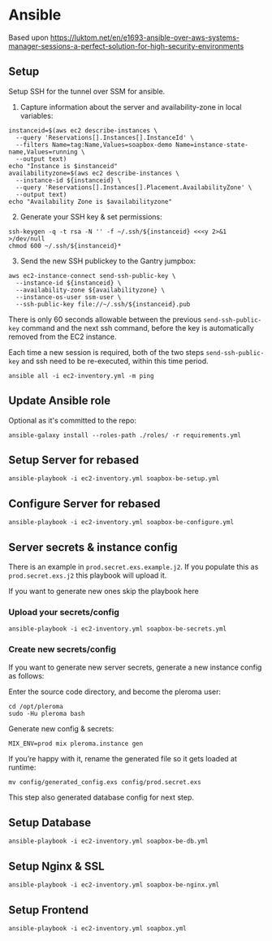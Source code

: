 # Ansible

Based upon https://luktom.net/en/e1693-ansible-over-aws-systems-manager-sessions-a-perfect-solution-for-high-security-environments

## Setup

Setup SSH for the tunnel over SSM for ansible.

1. Capture information about the server and availability-zone in local variables:

```shell
instanceid=$(aws ec2 describe-instances \
  --query 'Reservations[].Instances[].InstanceId' \
  --filters Name=tag:Name,Values=soapbox-demo Name=instance-state-name,Values=running \
  --output text)
echo "Instance is $instanceid"
availabilityzone=$(aws ec2 describe-instances \
  --instance-id ${instanceid} \
  --query 'Reservations[].Instances[].Placement.AvailabilityZone' \
  --output text)
echo "Availability Zone is $availabilityzone"
```

2. Generate your SSH key & set permissions:

```shell
ssh-keygen -q -t rsa -N '' -f ~/.ssh/${instanceid} <<<y 2>&1 >/dev/null
chmod 600 ~/.ssh/${instanceid}*
```

3. Send the new SSH publickey to the Gantry jumpbox:

```shell
aws ec2-instance-connect send-ssh-public-key \
  --instance-id ${instanceid} \
  --availability-zone ${availabilityzone} \
  --instance-os-user ssm-user \
  --ssh-public-key file://~/.ssh/${instanceid}.pub
```

There is only 60 seconds allowable between the previous `send-ssh-public-key` command and the next ssh command, before the key is automatically removed from the EC2 instance.

Each time a new session is required, both of the two steps `send-ssh-public-key` and ssh need to be re-executed, within this time period.

```shell
ansible all -i ec2-inventory.yml -m ping
```

## Update Ansible role

Optional as it's committed to the repo:

```shell
ansible-galaxy install --roles-path ./roles/ -r requirements.yml
```

## Setup Server for rebased

```shell
ansible-playbook -i ec2-inventory.yml soapbox-be-setup.yml
```

## Configure Server for rebased

```shell
ansible-playbook -i ec2-inventory.yml soapbox-be-configure.yml
```

## Server secrets & instance config

There is an example in `prod.secret.exs.example.j2`. If you populate this as `prod.secret.exs.j2` this playbook will upload it.

If you want to generate new ones skip the playbook here

### Upload your secrets/config

```shell
ansible-playbook -i ec2-inventory.yml soapbox-be-secrets.yml
```

### Create new secrets/config

If you want to generate new server secrets, generate a new instance config as follows:

Enter the source code directory, and become the pleroma user:

```shell
cd /opt/pleroma
sudo -Hu pleroma bash
```

Generate new config & secrets:

```shell
MIX_ENV=prod mix pleroma.instance gen
```

If you’re happy with it, rename the generated file so it gets loaded at runtime:

```shell
mv config/generated_config.exs config/prod.secret.exs
```

This step also generated database config for next step.

## Setup Database

```shell
ansible-playbook -i ec2-inventory.yml soapbox-be-db.yml
```

## Setup Nginx & SSL

```shell
ansible-playbook -i ec2-inventory.yml soapbox-be-nginx.yml
```

## Setup Frontend

```shell
ansible-playbook -i ec2-inventory.yml soapbox.yml
```
